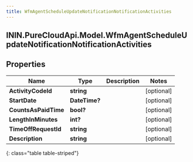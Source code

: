 ```yaml
---
title: WfmAgentScheduleUpdateNotificationNotificationActivities
---
```

## ININ.PureCloudApi.Model.WfmAgentScheduleUpdateNotificationNotificationActivities

## Properties

|Name | Type | Description | Notes|
|------------ | ------------- | ------------- | -------------|
| **ActivityCodeId** | **string** |  | [optional] |
| **StartDate** | **DateTime?** |  | [optional] |
| **CountsAsPaidTime** | **bool?** |  | [optional] |
| **LengthInMinutes** | **int?** |  | [optional] |
| **TimeOffRequestId** | **string** |  | [optional] |
| **Description** | **string** |  | [optional] |
{: class="table table-striped"}


